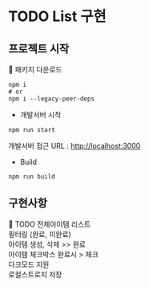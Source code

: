 # TODO List 구현

## 프로젝트 시작

🚀 패키지 다운로드

```
npm i
# or
npm i --legacy-peer-deps
```

- 개발서버 시작

```
npm run start
```

개발서버 접근 URL : [http://localhost:3000](http://localhost:3000)

- Build

```
npm run build
```

## 구현사항

<div>
 🚀 TODO 
 전체아이템  리스트<br/>
 필터링  (완료, 미완료)<br/>
 아이템 생성, 삭제   >> 완료<br/>
 아이템 체크박스  완료시  >  체크<br/>
 다크모드 지원<br/>
 로컬스트로지 저장<br/>
 </div>
